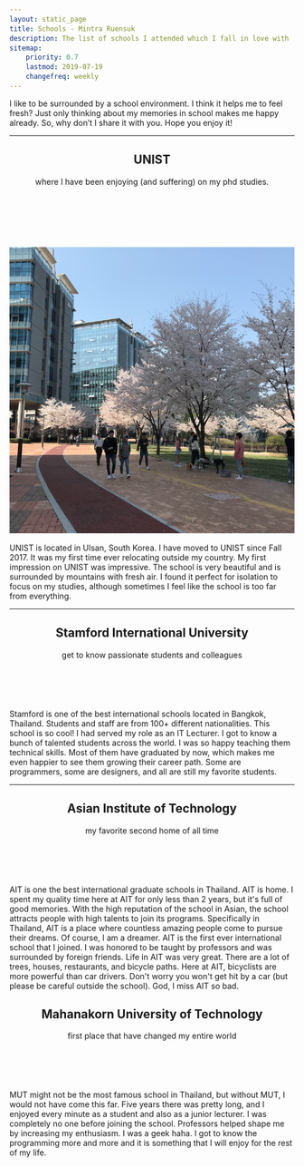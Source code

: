 ```yaml
---
layout: static_page
title: Schools - Mintra Ruensuk
description: The list of schools I attended which I fall in love with
sitemap:
    priority: 0.7
    lastmod: 2019-07-19
    changefreq: weekly
---
```


I like to be surrounded by a school environment. I think it helps me to feel fresh? Just only thinking about my memories in school makes me happy already. So, why don’t I share it with you. Hope you enjoy it! 
<hr />
<header>
	<h2>UNIST</h2>
	<p>where I have been enjoying (and suffering) on my phd studies.</p>
</header>
<span class="image fit"><img src="{{ "/images/unist.JPG" | absolute_url }}" alt="" /></span>
<div class="box alt">
	<div class="row 50% uniform">
		<div class="4u"><span class="image fit"><img src="{{ "/images/unist/unist1.JPG" | absolute_url }}" alt="" /></span></div>
		<div class="4u"><span class="image fit"><img src="{{ "/images/unist/unist2.JPG" | absolute_url }}" alt="" /></span></div>
		<div class="4u$"><span class="image fit"><img src="/images/unist/unist3.png" alt="" /></span></div>
	</div>
</div>
<p>
	UNIST is located in Ulsan, South Korea. I have moved to UNIST since Fall 2017. It was my first time ever relocating outside my country. My first impression on UNIST was impressive. The school is very beautiful and is surrounded by mountains with fresh air. I found it perfect for isolation to focus on my studies, although sometimes I feel like the school is too far from everything. 
</p>
<hr />
<header>
	<h2>Stamford International University</h2>
	<p>get to know passionate students and colleagues</p>
</header>
<span class="image fit"><img src="{{ "/images/stamford.JPG" | absolute_url }}" alt="" /></span>
<p>
	Stamford is one of the best international schools located in Bangkok, Thailand. Students and staff are from 100+ different nationalities. This school is so cool! I had served my role as an IT Lecturer. I got to know a bunch of talented students across the world. I was so happy teaching them technical skills. Most of them have graduated by now, which makes me even happier to see them growing their career path. Some are programmers, some are designers, and all are still my favorite students. 
</p>

<hr />
<header>
	<h2>Asian Institute of Technology</h2>
	<p>my favorite second home of all time</p>
</header>
<span class="image fit"><img src="{{ "/images/unist.JPG" | absolute_url }}" alt="" /></span>
<p>
	AIT is one the best international graduate schools in Thailand. AIT is home. I spent my quality time here at AIT for only less than 2 years, but it's full of good memories. With the high reputation of the school in Asian, the school attracts people with high talents to join its programs. Specifically in Thailand, AIT is a place where countless amazing people come to pursue their dreams. Of course, I am a dreamer. AIT is the first ever international school that I joined. I was honored to be taught by professors and was surrounded by foreign friends. Life in AIT was very great. There are a lot of trees, houses, restaurants, and bicycle paths. Here at AIT, bicyclists are more powerful than car drivers. Don't worry you won't get hit by a car (but please be careful outside the school). God, I miss AIT so bad. 
</p>

<header>
	<h2>Mahanakorn University of Technology</h2>
	<p>first place that have changed my entire world</p>
</header>
<span class="image fit"><img src="{{ "/images/unist.JPG" | absolute_url }}" alt="" /></span>
<p>
	MUT might not be the most famous school in Thailand, but without MUT, I would not have come this far. Five years there was pretty long, and I enjoyed every minute as a student and also as a junior lecturer. I was completely no one before joining the school. Professors helped shape me by increasing my enthusiasm. I was a geek haha. I got to know the programming more and more and it is something that I will enjoy for the rest of my life.  
</p>


